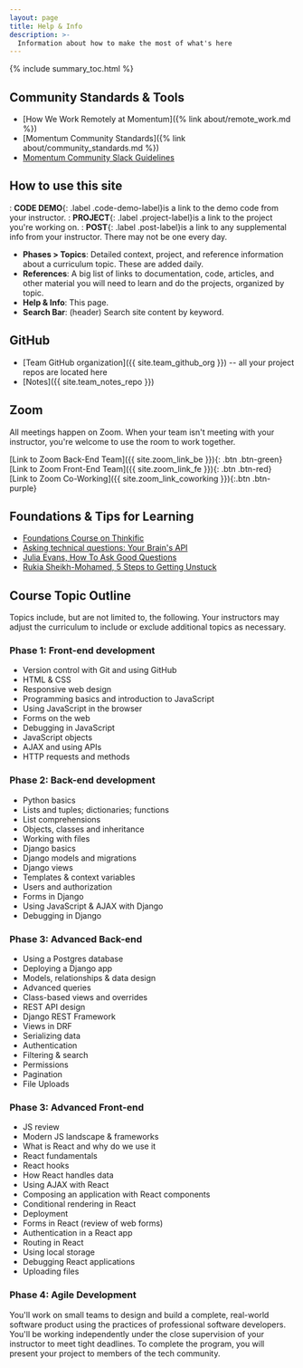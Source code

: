 ```yaml
---
layout: page
title: Help & Info
description: >-
  Information about how to make the most of what's here
---
```


{% include summary_toc.html %}

## Community Standards & Tools

- [How We Work Remotely at Momentum]({% link about/remote_work.md %})
- [Momentum Community Standards]({% link about/community_standards.md %})
- [Momentum Community Slack Guidelines](https://docs.google.com/document/d/1updvgMnO2xAAfP46oW__d3-nhv4hPodW7WvxKWX87JA/edit)

## How to use this site

: **CODE DEMO**{: .label .code-demo-label}is a link to the demo code from your instructor.
: **PROJECT**{: .label .project-label}is a link to the project you're working on.
: **POST**{: .label .post-label}is a link to any supplemental info from your instructor. There may not be one every day.
- **Phases > Topics**: Detailed context, project, and reference information about a curriculum topic. These are added daily.
- **References**: A big list of links to documentation, code, articles, and other material you will need to learn and do the projects, organized by topic.
- **Help & Info**: This page.
- **Search Bar**: (header) Search site content by keyword.

## GitHub

- [Team GitHub organization]({{ site.team_github_org }}) -- all your project repos are located here
- [Notes]({{ site.team_notes_repo }})

## Zoom

All meetings happen on Zoom. When your team isn't meeting with your instructor, you're welcome to use the room to work together.

[Link to Zoom Back-End Team]({{ site.zoom_link_be }}){: .btn .btn-green}  
[Link to Zoom Front-End Team]({{ site.zoom_link_fe }}){: .btn .btn-red}  
[Link to Zoom Co-Working]({{ site.zoom_link_coworking }}){:.btn .btn-purple}  

## Foundations & Tips for Learning

- [Foundations Course on Thinkific](https://thinkific.momentumlearn.com/)
- [Asking technical questions: Your Brain's API](https://www.youtube.com/watch?v=hY14Er6JX2s)
- [Julia Evans, How To Ask Good Questions](https://jvns.ca/blog/good-questions/)
- [Rukia Sheikh-Mohamed, 5 Steps to Getting Unstuck](https://dev.to/rukiaasm/working-smarter-5-steps-to-getting-unstuck-with-rukia-sheikh-mohamed-1932)

## Course Topic Outline

Topics include, but are not limited to, the following. Your instructors may adjust the curriculum to include or exclude additional topics as necessary.

### Phase 1: Front-end development

- Version control with Git and using GitHub
- HTML & CSS
- Responsive web design
- Programming basics and introduction to JavaScript
- Using JavaScript in the browser
- Forms on the web
- Debugging in JavaScript
- JavaScript objects
- AJAX and using APIs
- HTTP requests and methods

### Phase 2: Back-end development

- Python basics
- Lists and tuples; dictionaries; functions
- List comprehensions
- Objects, classes and inheritance
- Working with files
- Django basics
- Django models and migrations
- Django views
- Templates & context variables
- Users and authorization
- Forms in Django
- Using JavaScript & AJAX with Django
- Debugging in Django

### Phase 3: Advanced Back-end

- Using a Postgres database
- Deploying a Django app
- Models, relationships & data design
- Advanced queries
- Class-based views and overrides
- REST API design
- Django REST Framework
- Views in DRF
- Serializing data
- Authentication
- Filtering & search
- Permissions
- Pagination
- File Uploads

### Phase 3: Advanced Front-end

- JS review
- Modern JS landscape & frameworks
- What is React and why do we use it
- React fundamentals
- React hooks
- How React handles data
- Using AJAX with React
- Composing an application with React components
- Conditional rendering in React
- Deployment
- Forms in React (review of web forms)
- Authentication in a React app
- Routing in React
- Using local storage
- Debugging React applications
- Uploading files

### Phase 4: Agile Development

You'll work on small teams to design and build a complete, real-world software product using the practices of professional software developers. You'll be working independently under the close supervision of your instructor to meet tight deadlines. To complete the program, you will present your project to members of the tech community.
